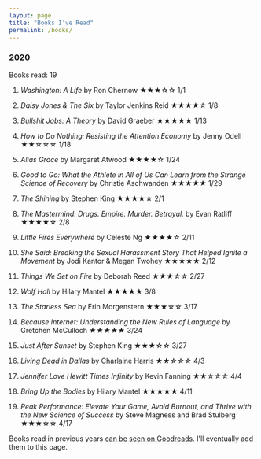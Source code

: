 ```yaml
---
layout: page
title: "Books I've Read"
permalink: /books/
---
```


### 2020

Books read: 19

1) *Washington: A Life* by Ron Chernow ★★★☆☆ 1/1

2) *Daisy Jones & The Six* by Taylor Jenkins Reid ★★★★☆ 1/8

3) *Bullshit Jobs: A Theory* by David Graeber ★★★★★ 1/13

4) *How to Do Nothing: Resisting the Attention Economy* by Jenny Odell ★★☆☆☆ 1/18

5) *Alias Grace* by Margaret Atwood ★★★★☆ 1/24

6) *Good to Go: What the Athlete in All of Us Can Learn from the Strange Science of Recovery* by Christie Aschwanden ★★★★★ 1/29

7) *The Shining* by Stephen King ★★★★☆ 2/1

8) *The Mastermind: Drugs. Empire. Murder. Betrayal.* by Evan Ratliff ★★★★☆ 2/8

9) *Little Fires Everywhere* by Celeste Ng ★★★★☆ 2/11

10) *She Said: Breaking the Sexual Harassment Story That Helped Ignite a Movement* by Jodi Kantor & Megan Twohey ★★★★★ 2/12

11) *Things We Set on Fire* by Deborah Reed ★★★☆☆ 2/27

12) *Wolf Hall* by Hilary Mantel ★★★★★ 3/8

13) *The Starless Sea* by Erin Morgenstern ★★★☆☆ 3/17

14) *Because Internet: Understanding the New Rules of Language* by Gretchen McCulloch ★★★★★ 3/24

15) *Just After Sunset* by Stephen King ★★★☆☆ 3/27

16) *Living Dead in Dallas* by Charlaine Harris ★★☆☆☆ 4/3

17) *Jennifer Love Hewitt Times Infinity* by Kevin Fanning ★★☆☆☆ 4/4

18) *Bring Up the Bodies* by Hilary Mantel ★★★★★ 4/11

19) *Peak Performance: Elevate Your Game, Avoid Burnout, and Thrive with the New Science of Success* by Steve Magness and Brad Stulberg ★★★☆☆ 4/17

Books read in previous years [can be seen on Goodreads](https://www.goodreads.com/review/list/2753148?shelf=read). I'll eventually add them to this page.
